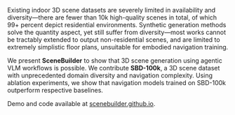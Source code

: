 Existing indoor 3D scene datasets are severely limited in availability and diversity—there are fewer than 10k high-quality scenes in total, of which 99+ percent depict residential environments. Synthetic generation methods solve the quantity aspect, yet still suffer from diversity—most works cannot be tractably extended to output non-residential scenes, and are limited to extremely simplistic floor plans, unsuitable for embodied navigation training.

We present **SceneBuilder** to show that 3D scene generation using agentic VLM workflows is possible. We contribute **SBD-100k**, a 3D scene dataset with unprecedented domain diversity and navigation complexity. Using ablation experiments, we show that navigation models trained on SBD-100k outperform respective baselines.

Demo and code available at [scenebuilder.github.io](https://scenebuilder.github.io).
